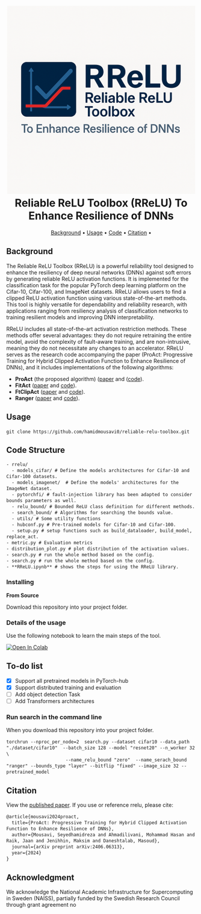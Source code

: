 <h1 align="center">
  <img src="images/RReLU.png" width="500"/>
  <br/>
    Reliable ReLU Toolbox (RReLU) To Enhance Resilience of DNNs 
  </br>
</h1>
<p align="center">
<a href="#background">Background</a> •
<a href="#usage">Usage</a> •
<a href="#code">Code</a> •
<a href="#citation">Citation</a> •
</p>

## Background
The Reliable ReLU Toolbox (RReLU) is a powerful reliability tool designed to enhance the resiliency of deep neural networks (DNNs) against soft errors by generating reliable ReLU activation functions.
It is implemented for the classification task for the popular PyTorch deep learning platform on the Cifar-10, Cifar-100, and ImageNet datasets.
RReLU allows users to find a clipped ReLU activation function using various state-of-the-art methods.
This tool is highly versatile for dependability and reliability research, with applications ranging from resiliency analysis of classification networks to training resilient models and improving DNN interpretability.

RReLU includes all state-of-the-art activation restriction methods. These methods offer several advantages: they do not require retraining the entire model, avoid the complexity of fault-aware training, and are non-intrusive, meaning they do not necessitate any changes to an accelerator.
RReLU serves as the research code accompanying the paper (ProAct: Progressive Training for Hybrid Clipped Activation Function to Enhance Resilience of DNNs), and it includes implementations of the following algorithms:

* **ProAct** (the proposed algorithm) ([paper](https://arxiv.org/abs/2406.06313) and ([code](https://github.com/hamidmousavi0/reliable-relu-toolbox/tree/master/rrelu/search_bound/proact.py)).
* **FitAct** ([paper](https://arxiv.org/pdf/2112.13544) and [code](https://github.com/hamidmousavi0/reliable-relu-toolbox/tree/master/rrelu/search_bound/fitact.py)).
* **FtClipAct** ([paper](https://arxiv.org/pdf/1912.00941) and [code](https://github.com/hamidmousavi0/reliable-relu-toolbox/tree/master/rrelu/search_bound/ftclip.py)).
* **Ranger** ([paper](https://arxiv.org/pdf/2003.13874) and [code](https://github.com/hamidmousavi0/reliable-relu-toolbox/tree/master/rrelu/search_bound/ranger.py)).

## Usage
```
git clone https://github.com/hamidmousavi0/reliable-relu-toolbox.git
```
## Code Structure
```
- rrelu/
  - models_cifar/ # Define the models architectures for Cifar-10 and Cifar-100 datasets.
  - models_imagenet/  # Define the models' architectures for the  ImageNet dataset.
  - pytorchfi/ # fault-injection library has been adapted to consider bounds parameters as well.
  - relu_bound/ # Bounded ReLU class definition for different methods.
  - search_bound/ # Algorithms for searching the bounds value.
  - utils/ # Some utility functions
  - hubconf.py # Pre-trained models for Cifar-10 and Cifar-100.
  - setup.py # setup functions such as build_dataloader, build_model, replace_act.
- metric.py # Evaluation metrics
- distribution_plot.py # plot distribution of the activation values.
- search.py # run the whole method based on the config.
- search.py # run the whole method based on the config.
- **RReLU.ipynb** # shows the steps for using the RReLU library.
```
### Installing

**From Source**

Download this repository into your project folder.

### Details of the usage
Use the following notebook to learn the main steps of the tool.

[![Open In Colab](https://colab.research.google.com/assets/colab-badge.svg)](https://github.com/hamidmousavi0/reliable-relu-toolbox/blob/master/RReLU.ipynb)

## To-do list
- [x] Support all pretrained models in PyTorch-hub
- [x] Support distributed training and evaluation 
- [ ] Add object detection Task
- [ ] Add Transformers architectures

### Run search in the command line 

When you download this repository into your project folder.
```
torchrun --nproc_per_node=2  search.py --dataset cifar10 --data_path "./dataset/cifar10"  --batch_size 128 --model "resnet20" --n_worker 32 \
                      --name_relu_bound "zero"  --name_serach_bound "ranger" --bounds_type "layer" --bitflip "fixed" --image_size 32 --pretrained_model
```

## Citation

View the [published paper](https://arxiv.org/abs/2406.06313). If you use or reference rrelu, please cite:

```
@article{mousavi2024proact,
  title={ProAct: Progressive Training for Hybrid Clipped Activation Function to Enhance Resilience of DNNs},
  author={Mousavi, Seyedhamidreza and Ahmadilivani, Mohammad Hasan and Raik, Jaan and Jenihhin, Maksim and Daneshtalab, Masoud},
  journal={arXiv preprint arXiv:2406.06313},
  year={2024}
}
```
## Acknowledgment

We acknowledge the National Academic Infrastructure for Supercomputing in Sweden (NAISS), partially funded by the Swedish Research Council through grant agreement no
